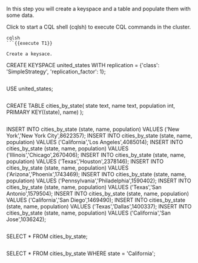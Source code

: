 In this step you will create a keyspace and a table and populate them with some data.

Click to start a CQL shell (cqlsh) to execute CQL commands in the cluster.
```
cqlsh
```{{execute T1}}

Create a keysace.
```
CREATE KEYSPACE united_states WITH replication = {'class': 'SimpleStrategy', 'replication_factor': 1};
```{{execute T1}}

```
USE united_states;
```{{execute T1}}

```
CREATE TABLE cities_by_state(
    state text,
    name text,
    population int,
    PRIMARY KEY((state), name)
);
```{{execute T1}}

```
INSERT INTO cities_by_state (state, name, population) 
  VALUES ('New York','New York City',8622357);
INSERT INTO cities_by_state (state, name, population) 
  VALUES ('California','Los Angeles',4085014);
INSERT INTO cities_by_state (state, name, population) 
  VALUES ('Illinois','Chicago',2670406);
INSERT INTO cities_by_state (state, name, population) 
  VALUES ('Texas','Houston',2378146);
INSERT INTO cities_by_state (state, name, population) 
  VALUES ('Arizona','Phoenix',1743469);
INSERT INTO cities_by_state (state, name, population) 
  VALUES ('Pennsylvania','Philadelphia',1590402);
INSERT INTO cities_by_state (state, name, population) 
  VALUES ('Texas','San Antonio',1579504);
INSERT INTO cities_by_state (state, name, population) 
  VALUES ('California','San Diego',1469490);
INSERT INTO cities_by_state (state, name, population) 
  VALUES ('Texas','Dallas',1400337);
INSERT INTO cities_by_state (state, name, population) 
  VALUES ('California','San Jose',1036242);
```{{execute T1}}

```
SELECT * FROM cities_by_state;
```{{execute T1}}

```
SELECT * FROM cities_by_state WHERE state = 'California';
```{{execute T1}}